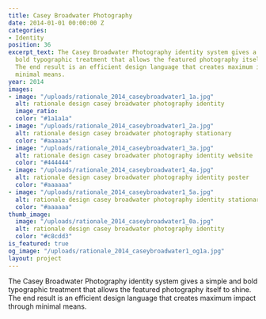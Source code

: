 ```yaml
---
title: Casey Broadwater Photography
date: 2014-01-01 00:00:00 Z
categories:
- Identity
position: 36
excerpt_text: The Casey Broadwater Photography identity system gives a simple and
  bold typographic treatment that allows the featured photography itself to shine.
  The end result is an efficient design language that creates maximum impact through
  minimal means.
year: 2014
images:
- image: "/uploads/rationale_2014_caseybroadwater1_1a.jpg"
  alt: rationale design casey broadwater photography identity
  image_ratio: 
  color: "#1a1a1a"
- image: "/uploads/rationale_2014_caseybroadwater1_2a.jpg"
  alt: rationale design casey broadwater photography stationary
  color: "#aaaaaa"
- image: "/uploads/rationale_2014_caseybroadwater1_3a.jpg"
  alt: rationale design casey broadwater photography identity website
  color: "#444444"
- image: "/uploads/rationale_2014_caseybroadwater1_4a.jpg"
  alt: rationale design casey broadwater photography identity poster
  color: "#aaaaaa"
- image: "/uploads/rationale_2014_caseybroadwater1_5a.jpg"
  alt: rationale design casey broadwater photography identity stationary
  color: "#aaaaaa"
thumb_image:
  image: "/uploads/rationale_2014_caseybroadwater1_0a.jpg"
  alt: rationale design casey broadwater photography identity
  color: "#c8cdd3"
is_featured: true
og_image: "/uploads/rationale_2014_caseybroadwater1_og1a.jpg"
layout: project
---
```


The Casey Broadwater Photography identity system gives a simple and bold typographic treatment that allows the featured photography itself to shine. The end result is an efficient design language that creates maximum impact through minimal means.
